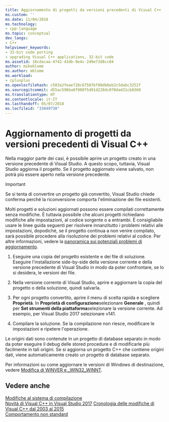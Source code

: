 ```yaml
---
title: Aggiornamento di progetti da versioni precedenti di Visual C++ | Microsoft Docs
ms.custom: ''
ms.date: 11/04/2016
ms.technology:
- cpp-language
ms.topic: conceptual
dev_langs:
- C++
helpviewer_keywords:
- 32-bit code porting
- upgrading Visual C++ applications, 32-bit code
ms.assetid: 18cdacaa-4742-43db-9e4c-2d9e73d8cc84
author: mikeblome
ms.author: mblome
ms.workload:
- cplusplus
ms.openlocfilehash: c503a2feae728c67507bf80db6eb2c5dabc3252f
ms.sourcegitcommit: d55ac596ba8f908f5d91d228dc070dad31cb8360
ms.translationtype: HT
ms.contentlocale: it-IT
ms.lasthandoff: 05/07/2018
ms.locfileid: "33849730"
---
```

# <a name="upgrading-projects-from-earlier-versions-of-visual-c"></a>Aggiornamento di progetti da versioni precedenti di Visual C++
Nella maggior parte dei casi, è possibile aprire un progetto creato in una versione precedente di Visual Studio. A questo scopo, tuttavia, Visual Studio aggiorna il progetto. Se il progetto aggiornato viene salvato, non potrà più essere aperto nella versione precedente.  
  
> [!IMPORTANT]
>  Se si tenta di convertire un progetto già convertito, Visual Studio chiede conferma perché la riconversione comporta l'eliminazione dei file esistenti.  
  
 Molti progetti e soluzioni aggiornati possono essere compilati correttamente senza modifiche. È tuttavia possibile che alcuni progetti richiedano modifiche alle impostazioni, al codice sorgente o a entrambi. È consigliabile usare le linee guida seguenti per risolvere innanzitutto i problemi relativi alle impostazioni, dopodiché, se il progetto continua a non venire compilato, sarà possibile procedere alla risoluzione dei problemi relativi al codice. Per altre informazioni, vedere la [panoramica sui potenziali problemi di aggiornamento](../porting/overview-of-potential-upgrade-issues-visual-cpp.md).  
  
1.  Eseguire una copia del progetto esistente e dei file di soluzione. Eseguire l'installazione side-by-side della versione corrente e della versione precedente di Visual Studio in modo da poter confrontare, se lo si desidera, le versioni dei file.  
  
2.  Nella versione corrente di Visual Studio, aprire e aggiornare la copia del progetto o della soluzione, quindi salvarla.  
  
3.  Per ogni progetto convertito, aprire il menu di scelta rapida e scegliere **Proprietà**. In **Proprietà di configurazione**selezionare **Generale** , quindi per **Set strumenti della piattaforma**selezionare la versione corrente. Ad esempio, per Visual Studio 2017 selezionare v141.  
  
4.  Compilare la soluzione. Se la compilazione non riesce, modificare le impostazioni e ripetere l'operazione.  
  
 Le origini dati sono contenute in un progetto di database separato in modo da poter eseguire il debug delle stored procedure e di modificarle più facilmente in tali origini. Se si aggiorna un progetto C++ che contiene origini dati, viene automaticamente creato un progetto di database separato.  
  
 Per informazioni su come aggiornare le versioni di Windows di destinazione, vedere [Modifica di WINVER e _WIN32_WINNT](../porting/modifying-winver-and-win32-winnt.md).  
  
## <a name="see-also"></a>Vedere anche  
 [Modifiche al sistema di compilazione](../build/build-system-changes.md)  
 [Novità di Visual C++ in Visual Studio 2017](../what-s-new-for-visual-cpp-in-visual-studio.md) [Cronologia delle modifiche di Visual C++ dal 2003 al 2015](../porting/visual-cpp-change-history-2003-2015.md)   
 [Comportamento non standard](../cpp/nonstandard-behavior.md)